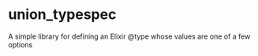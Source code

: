 # union_typespec
A simple library for defining an Elixir @type whose values are one of a few options
